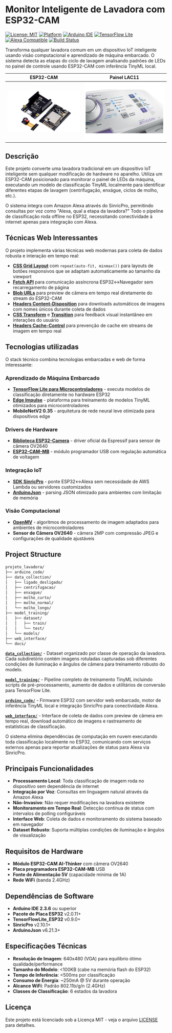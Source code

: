 # Monitor Inteligente de Lavadora com ESP32-CAM

[![License: MIT](https://img.shields.io/badge/License-MIT-yellow.svg)](https://opensource.org/licenses/MIT)
[![Platform](https://img.shields.io/badge/Platform-ESP32-blue.svg)](https://espressif.com/)
[![Arduino IDE](https://img.shields.io/badge/Arduino%20IDE-2.3.6-green.svg)](https://www.arduino.cc/)
[![TensorFlow Lite](https://img.shields.io/badge/ML-TensorFlow%20Lite-orange.svg)](https://www.tensorflow.org/lite)
[![Alexa Compatible](https://img.shields.io/badge/Voice-Alexa%20Compatible-00CAFF.svg)](https://developer.amazon.com/alexa)
[![Build Status](https://img.shields.io/badge/Build-Passing-brightgreen.svg)]()

Transforma qualquer lavadora comum em um dispositivo IoT inteligente usando visão computacional e aprendizado de máquina embarcado. O sistema detecta as etapas do ciclo de lavagem analisando padrões de LEDs no painel de controle usando ESP32-CAM com inferência TinyML local.

| ESP32-CAM | Painel LAC11 |
|-----------|--------------|
| ![](/images/esp32-cam-mb.jpg) | ![](/images/lac11.jpg) |


## Descrição

Este projeto converte uma lavadora tradicional em um dispositivo IoT inteligente sem qualquer modificação de hardware no aparelho. Utiliza um ESP32-CAM posicionado para monitorar o painel de LEDs da máquina, executando um modelo de classificação TinyML localmente para identificar diferentes etapas de lavagem (centrifugação, enxágue, ciclos de molho, etc.).

O sistema integra com Amazon Alexa através do SinricPro, permitindo consultas por voz como "Alexa, qual a etapa da lavadora?" Todo o pipeline de classificação roda offline no ESP32, necessitando conectividade à internet apenas para integração com Alexa.

## Técnicas Web Interessantes

O projeto implementa várias técnicas web modernas para coleta de dados robusta e interação em tempo real:

- **[CSS Grid Layout](https://developer.mozilla.org/pt-BR/docs/Web/CSS/CSS_Grid_Layout)** com `repeat(auto-fit, minmax())` para layouts de botões responsivos que se adaptam automaticamente ao tamanho da viewport
- **[Fetch API](https://developer.mozilla.org/pt-BR/docs/Web/API/Fetch_API)** para comunicação assíncrona ESP32↔Navegador sem recarregamento de página
- **[Blob URLs](https://developer.mozilla.org/en-US/docs/Web/API/URL/createObjectURL)** para preview de câmera em tempo real diretamente do stream do ESP32-CAM
- **[Headers Content-Disposition](https://developer.mozilla.org/pt-BR/docs/Web/HTTP/Headers/Content-Disposition)** para downloads automáticos de imagens com nomes únicos durante coleta de dados
- **[CSS Transform](https://developer.mozilla.org/pt-BR/docs/Web/CSS/transform)** e **[Transition](https://developer.mozilla.org/pt-BR/docs/Web/CSS/transition)** para feedback visual instantâneo em interações do usuário
- **[Headers Cache-Control](https://developer.mozilla.org/pt-BR/docs/Web/HTTP/Headers/Cache-Control)** para prevenção de cache em streams de imagem em tempo real

## Tecnologias utilizadas

O stack técnico combina tecnologias embarcadas e web de forma interessante:

### Aprendizado de Máquina Embarcado
- **[TensorFlow Lite para Microcontroladores](https://www.tensorflow.org/lite/microcontrollers)** - executa modelos de classificação diretamente no hardware ESP32
- **[Edge Impulse](https://edgeimpulse.com/)** - plataforma para treinamento de modelos TinyML otimizados para microcontroladores
- **MobileNetV2 0.35** - arquitetura de rede neural leve otimizada para dispositivos edge

### Drivers de Hardware
- **[Biblioteca ESP32-Camera](https://github.com/espressif/esp32-camera)** - driver oficial da Espressif para sensor de câmera OV2640
- **[ESP32-CAM-MB](https://github.com/Freenove/Freenove_ESP32_WROVER_Board)** - módulo programador USB com regulação automática de voltagem

### Integração IoT
- **[SDK SinricPro](https://github.com/sinricpro/esp8266-esp32-sdk)** - ponte ESP32↔Alexa sem necessidade de AWS Lambda ou servidores customizados
- **[ArduinoJson](https://github.com/bblanchon/ArduinoJson)** - parsing JSON otimizado para ambientes com limitação de memória

### Visão Computacional
- **[OpenMV](https://openmv.io/)** - algoritmos de processamento de imagem adaptados para ambientes de microcontroladores
- **Sensor de Câmera OV2640** - câmera 2MP com compressão JPEG e configurações de qualidade ajustáveis

## Project Structure

```
projeto_lavadora/
├── arduino_code/
├── data_collection/
│   ├── ligado_desligado/
│   ├── centrifugacao/
│   ├── enxague/
│   ├── molho_curto/
│   ├── molho_normal/
│   └── molho_longo/
├── model_training/
│   ├── dataset/
│   │   ├── train/
│   │   └── test/
│   └── models/
├── web_interface/
└── docs/
```

**[`data_collection/`](./data_collection/)** - Dataset organizado por classe de operação da lavadora. Cada subdiretório contém imagens rotuladas capturadas sob diferentes condições de iluminação e ângulos de câmera para treinamento robusto do modelo.

**[`model_training/`](./model_training/)** - Pipeline completo de treinamento TinyML incluindo scripts de pré-processamento, aumento de dados e utilitários de conversão para TensorFlow Lite.

**[`arduino_code/`](./arduino_code/)** - Firmware ESP32 com servidor web embarcado, motor de inferência TinyML local e integração SinricPro para conectividade Alexa.

**[`web_interface/`](./web_interface/)** - Interface de coleta de dados com preview de câmera em tempo real, download automático de imagens e rastreamento de estatísticas de classificação.

O sistema elimina dependências de computação em nuvem executando toda classificação localmente no ESP32, comunicando com serviços externos apenas para reportar atualizações de status para Alexa via SinricPro.

## Principais Funcionalidades

- **Processamento Local**: Toda classificação de imagem roda no dispositivo sem dependência de internet
- **Integração por Voz**: Consultas em linguagem natural através da Amazon Alexa
- **Não-Invasivo**: Não requer modificações na lavadora existente
- **Monitoramento em Tempo Real**: Detecção contínua de status com intervalos de polling configuráveis
- **Interface Web**: Coleta de dados e monitoramento do sistema baseado em navegador
- **Dataset Robusto**: Suporta múltiplas condições de iluminação e ângulos de visualização

## Requisitos de Hardware

- **Módulo ESP32-CAM AI-Thinker** com câmera OV2640
- **Placa programadora ESP32-CAM-MB** USB
- **Fonte de Alimentação 5V** (capacidade mínima de 1A)
- **Rede WiFi** (banda 2.4GHz)

## Dependências de Software

- **Arduino IDE 2.3.6** ou superior
- **Pacote de Placa ESP32** v2.0.11+
- **TensorFlowLite_ESP32** v0.9.0+
- **SinricPro** v2.10.1+
- **ArduinoJson** v6.21.3+

## Especificações Técnicas

- **Resolução de Imagem**: 640x480 (VGA) para equilíbrio ótimo qualidade/performance
- **Tamanho do Modelo**: <100KB (cabe na memória flash do ESP32)
- **Tempo de Inferência**: <500ms por classificação
- **Consumo de Energia**: ~250mA @ 5V durante operação
- **Alcance WiFi**: Padrão 802.11b/g/n (2.4GHz)
- **Classes de Classificação**: 6 estados da lavadora

## Licença

Este projeto está licenciado sob a Licença MIT - veja o arquivo [LICENSE](LICENSE) para detalhes.